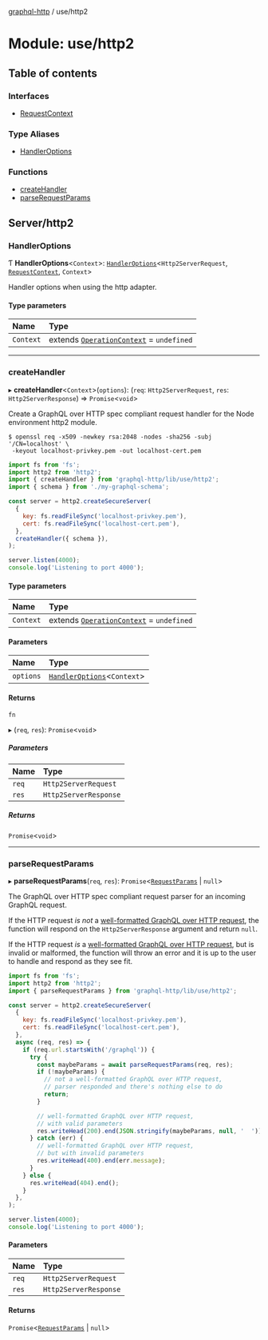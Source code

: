 [graphql-http](../README.md) / use/http2

# Module: use/http2

## Table of contents

### Interfaces

- [RequestContext](../interfaces/use_http2.RequestContext.md)

### Type Aliases

- [HandlerOptions](use_http2.md#handleroptions)

### Functions

- [createHandler](use_http2.md#createhandler)
- [parseRequestParams](use_http2.md#parserequestparams)

## Server/http2

### HandlerOptions

Ƭ **HandlerOptions**<`Context`\>: [`HandlerOptions`](../interfaces/handler.HandlerOptions.md)<`Http2ServerRequest`, [`RequestContext`](../interfaces/use_http2.RequestContext.md), `Context`\>

Handler options when using the http adapter.

#### Type parameters

| Name | Type |
| :------ | :------ |
| `Context` | extends [`OperationContext`](handler.md#operationcontext) = `undefined` |

___

### createHandler

▸ **createHandler**<`Context`\>(`options`): (`req`: `Http2ServerRequest`, `res`: `Http2ServerResponse`) => `Promise`<`void`\>

Create a GraphQL over HTTP spec compliant request handler for
the Node environment http2 module.

 ```shell
$ openssl req -x509 -newkey rsa:2048 -nodes -sha256 -subj '/CN=localhost' \
  -keyout localhost-privkey.pem -out localhost-cert.pem
```

```js
import fs from 'fs';
import http2 from 'http2';
import { createHandler } from 'graphql-http/lib/use/http2';
import { schema } from './my-graphql-schema';

const server = http2.createSecureServer(
  {
    key: fs.readFileSync('localhost-privkey.pem'),
    cert: fs.readFileSync('localhost-cert.pem'),
  },
  createHandler({ schema }),
);

server.listen(4000);
console.log('Listening to port 4000');
```

#### Type parameters

| Name | Type |
| :------ | :------ |
| `Context` | extends [`OperationContext`](handler.md#operationcontext) = `undefined` |

#### Parameters

| Name | Type |
| :------ | :------ |
| `options` | [`HandlerOptions`](use_http2.md#handleroptions)<`Context`\> |

#### Returns

`fn`

▸ (`req`, `res`): `Promise`<`void`\>

##### Parameters

| Name | Type |
| :------ | :------ |
| `req` | `Http2ServerRequest` |
| `res` | `Http2ServerResponse` |

##### Returns

`Promise`<`void`\>

___

### parseRequestParams

▸ **parseRequestParams**(`req`, `res`): `Promise`<[`RequestParams`](../interfaces/common.RequestParams.md) \| ``null``\>

The GraphQL over HTTP spec compliant request parser for an incoming GraphQL request.

If the HTTP request _is not_ a [well-formatted GraphQL over HTTP request](https://graphql.github.io/graphql-over-http/draft/#sec-Request), the function will respond
on the `Http2ServerResponse` argument and return `null`.

If the HTTP request _is_ a [well-formatted GraphQL over HTTP request](https://graphql.github.io/graphql-over-http/draft/#sec-Request), but is invalid or malformed,
the function will throw an error and it is up to the user to handle and respond as they see fit.

```js
import fs from 'fs';
import http2 from 'http2';
import { parseRequestParams } from 'graphql-http/lib/use/http2';

const server = http2.createSecureServer(
  {
    key: fs.readFileSync('localhost-privkey.pem'),
    cert: fs.readFileSync('localhost-cert.pem'),
  },
  async (req, res) => {
    if (req.url.startsWith('/graphql')) {
      try {
        const maybeParams = await parseRequestParams(req, res);
        if (!maybeParams) {
          // not a well-formatted GraphQL over HTTP request,
          // parser responded and there's nothing else to do
          return;
        }

        // well-formatted GraphQL over HTTP request,
        // with valid parameters
        res.writeHead(200).end(JSON.stringify(maybeParams, null, '  '));
      } catch (err) {
        // well-formatted GraphQL over HTTP request,
        // but with invalid parameters
        res.writeHead(400).end(err.message);
      }
    } else {
      res.writeHead(404).end();
    }
  },
);

server.listen(4000);
console.log('Listening to port 4000');
```

#### Parameters

| Name | Type |
| :------ | :------ |
| `req` | `Http2ServerRequest` |
| `res` | `Http2ServerResponse` |

#### Returns

`Promise`<[`RequestParams`](../interfaces/common.RequestParams.md) \| ``null``\>
